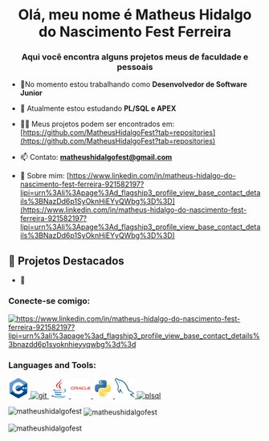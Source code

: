 <h1 align="center">Olá, meu nome é Matheus Hidalgo do Nascimento Fest Ferreira</h1>
<h3 align="center">Aqui você encontra alguns projetos meus de faculdade e pessoais</h3>
 



- 🔭No momento estou trabalhando como **Desenvolvedor de Software Junior**

- 🌱 Atualmente estou estudando **PL/SQL e APEX**

- 👨‍💻 Meus projetos podem ser encontrados em: [https://github.com/MatheusHidalgoFest?tab=repositories](https://github.com/MatheusHidalgoFest?tab=repositories)

- 📫 Contato: **matheushidalgofest@gmail.com**

- 📄 Sobre mim: [https://www.linkedin.com/in/matheus-hidalgo-do-nascimento-fest-ferreira-921582197?lipi=urn%3Ali%3Apage%3Ad_flagship3_profile_view_base_contact_details%3BNazDd6p1SyOknHiEYyQWbg%3D%3D](https://www.linkedin.com/in/matheus-hidalgo-do-nascimento-fest-ferreira-921582197?lipi=urn%3Ali%3Apage%3Ad_flagship3_profile_view_base_contact_details%3BNazDd6p1SyOknHiEYyQWbg%3D%3D)

## 📂 Projetos Destacados
- 🔹 



<h3 align="left">Conecte-se comigo:</h3>
<p align="left">
<a href="https://www.linkedin.com/in/matheus-hidalgo-do-nascimento-fest-ferreira-921582197?lipi=urn%3ali%3apage%3ad_flagship3_profile_view_base_contact_details%3bnazdd6p1syoknhieyyqwbg%3d%3d" target="blank"><img align="center" src="https://raw.githubusercontent.com/rahuldkjain/github-profile-readme-generator/master/src/images/icons/Social/linked-in-alt.svg" alt="https://www.linkedin.com/in/matheus-hidalgo-do-nascimento-fest-ferreira-921582197?lipi=urn%3ali%3apage%3ad_flagship3_profile_view_base_contact_details%3bnazdd6p1syoknhieyyqwbg%3d%3d" height="30" width="40" /></a>
</p>

<h3 align="left">Languages and Tools:</h3>
<p align="left">
  <a href="https://www.w3schools.com/cpp/" target="_blank" rel="noreferrer">
    <img src="https://raw.githubusercontent.com/devicons/devicon/master/icons/cplusplus/cplusplus-original.svg" alt="cplusplus" width="40" height="40"/>
  </a>
  <a href="https://git-scm.com/" target="_blank" rel="noreferrer">
    <img src="https://www.vectorlogo.zone/logos/git-scm/git-scm-icon.svg" alt="git" width="40" height="40"/>
  </a>
  <a href="https://www.java.com" target="_blank" rel="noreferrer">
    <img src="https://raw.githubusercontent.com/devicons/devicon/master/icons/java/java-original.svg" alt="java" width="40" height="40"/>
  </a>
  <a href="https://www.oracle.com/" target="_blank" rel="noreferrer">
    <img src="https://raw.githubusercontent.com/devicons/devicon/master/icons/oracle/oracle-original.svg" alt="oracle" width="40" height="40"/>
  </a>
  <a href="https://www.python.org" target="_blank" rel="noreferrer">
    <img src="https://raw.githubusercontent.com/devicons/devicon/master/icons/python/python-original.svg" alt="python" width="40" height="40"/>
  </a>
  <a href="https://en.wikipedia.org/wiki/SQL" target="_blank" rel="noreferrer">
    <img src="https://raw.githubusercontent.com/devicons/devicon/master/icons/mysql/mysql-original.svg" alt="sql" width="40" height="40"/>
  </a>
  <a href="https://docs.oracle.com/en/database/oracle/oracle-database/21/adfns/plsql-overview.html" target="_blank" rel="noreferrer">
    <img src="https://img.icons8.com/external-flatart-icons-outline-flatarticons/64/000000/external-database-data-analytics-flatart-icons-outline-flatarticons.png" alt="plsql" width="40" height="40"/>
  </a>
</p>


<p><img align="left" src="https://github-readme-stats.vercel.app/api/top-langs?username=matheushidalgofest&show_icons=true&locale=en&layout=compact" alt="matheushidalgofest" /></p>

<p>&nbsp;<img align="center" src="https://github-readme-stats.vercel.app/api?username=matheushidalgofest&show_icons=true&locale=en" alt="matheushidalgofest" /></p>

<p><img align="center" src="https://github-readme-streak-stats.herokuapp.com/?user=matheushidalgofest&" alt="matheushidalgofest" /></p>
